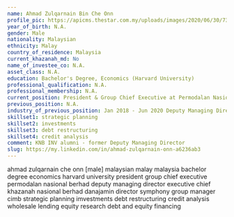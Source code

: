 ```yaml
---
name: Ahmad Zulqarnain Bin Che Onn
profile_pic: https://apicms.thestar.com.my/uploads/images/2020/06/30/738497.JPG
year_of_birth: N.A.
gender: Male
nationality: Malaysian 
ethnicity: Malay
country_of_residence: Malaysia 
current_khazanah_md: No
name_of_investee_co: N.A.
asset_class: N.A.
education: Bachelor's Degree, Economics (Harvard University)
professional_qualification: N.A.
professional_membership: N.A.
current_position: President & Group Chief Executive at Permodalan Nasional Berhad
previous_position: N.A.
industry_of_previous_position: Jan 2018 - Jun 2020 Deputy Managing Director at Khazanah Nasional Berhad, May 2014 - Dec 2017 Executive Director at Khazanah Nasional Berhad, May 2009 - Apr 2014 Chief Executive Officer at Danajamin Nasional Berhad, 2001 - 2008 Director at Symphony Group of Companies, 2000 - 2001 Manager at CIMB
skillset1: strategic planning
skillset2: investments
skillset3: debt restructuring
skillset4: credit analysis
comment: KNB INV alumni - former Deputy Managing Director
slug: https://my.linkedin.com/in/ahmad-zulqarnain-onn-a6236ab3
---
```


ahmad zulqarnain che onn [male] malaysian malay malaysia bachelor degree economics harvard university president group chief executive permodalan nasional berhad deputy managing director executive chief khazanah nasional berhad danajamin director symphony group manager cimb strategic planning imvestments debt restructuring credit analysis wholesale lending equity research debt and equity financing